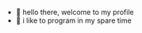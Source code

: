 - 👤 hello there, welcome to my profile
- 🍃 i like to program in my spare time

<!---
connect with me on discord @nyli2 :basecamp:
--->

